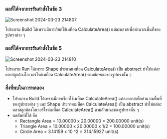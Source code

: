 ### ผลที่ได้จากการรันคำสั่งในข้อ 3

![Screenshot 2024-03-23 214807](https://github.com/KanyakornPuengmon/03376836-OOP-2566-Lab-12/assets/144195697/3fe03456-7884-4607-b388-a9f49a0cae1b)

โปรแกรม Build ได้เพราะมีการเรียกใช้เมท็อด CalculateArea() แต่ละคลาสเพื่อคำนวณพื้นที่ของรูปทรงต่าง ๆ

### ผลที่ได้จากการรันคำสั่งในข้อ 5

![Screenshot 2024-03-23 214810](https://github.com/KanyakornPuengmon/03376836-OOP-2566-Lab-12/assets/144195697/dadaf614-b8ba-4fb1-b41c-18b6ad4c74a3)

โปรแกรม Run ได้เพราะ Shape ประกาศเมท็อด CalculateArea() เป็น abstract ทำให้แต่ละคลาสลูกต้องโอเวอร์ไรด์เมท็อด CalculateArea() ตามลักษณะของรูปทรงนั้น ๆ

### สิ่งที่พบในการทดลอง
- โปรแกรม Build ได้เพราะมีการเรียกใช้เมท็อด CalculateArea() แต่ละคลาสเพื่อคำนวณพื้นที่ของรูปทรงต่าง ๆ และ Shape ประกาศเมท็อด CalculateArea() เป็น abstract ทำให้แต่ละคลาสลูกต้องโอเวอร์ไรด์เมท็อด CalculateArea() ตามลักษณะของรูปทรงนั้น ๆ
- ผลลัพท์ที่ได้ คือ
  - Rectangle Area = 10.00000 x 20.00000 = 200.00000 unit(s)
  - Triangle Area = 10.00000 x 20.00000 x 1/2  = 100.00000 unit(s)
  - Circle Area = 3.14159 x 10 ^2  = 314.15927 unit(s)


